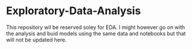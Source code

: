# Exploratory-Data-Analysis
This repository wil be reserved soley for EDA. I might however go on with the analysis and buid models using the same data and notebooks but that will not be updated here.
